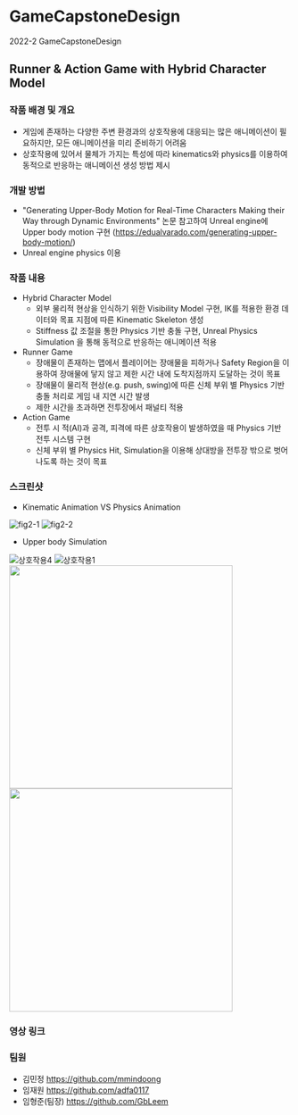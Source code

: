 # GameCapstoneDesign
2022-2 GameCapstoneDesign 

## Runner & Action Game with Hybrid Character Model
### 작품 배경 및 개요
* 게임에 존재하는 다양한 주변 환경과의 상호작용에 대응되는 많은 애니메이션이 필요하지만, 모든 애니메이션을 미리 준비하기 어려움
* 상호작용에 있어서 물체가 가지는 특성에 따라 kinematics와 physics를 이용하여 동적으로 반응하는 애니메이션 생성 방법 제시

### 개발 방법
* "Generating Upper-Body Motion for Real-Time Characters Making their Way through Dynamic Environments" 논문 참고하여 Unreal engine에 Upper body motion 구현 (https://edualvarado.com/generating-upper-body-motion/)
* Unreal engine physics 이용

### 작품 내용
* Hybrid Character Model
  * 외부 물리적 현상을 인식하기 위한 Visibility Model 구현, IK를 적용한 환경 데이터와 목표 지점에 따른 Kinematic Skeleton 생성
  * Stiffness 값 조절을 통한 Physics 기반 충돌 구현, Unreal Physics Simulation 을 통해 동적으로 반응하는 애니메이션 적용
* Runner Game
  * 장애물이 존재하는 맵에서 플레이어는 장애물을 피하거나 Safety Region을 이용하여 장애물에 닿지 않고 제한 시간 내에 도착지점까지 도달하는 것이 목표
  * 장애물이 물리적 현상(e.g. push, swing)에 따른 신체 부위 별 Physics 기반 충돌 처리로 게임 내 지연 시간 발생
  * 제한 시간을 초과하면 전투장에서 패널티 적용
* Action Game
  * 전투 시 적(AI)과 공격, 피격에 따른 상호작용이 발생하였을 때 Physics 기반 전투 시스템 구현
  * 신체 부위 별 Physics Hit, Simulation을 이용해 상대방을 전투장 밖으로 벗어나도록 하는 것이 목표

### 스크린샷
* Kinematic Animation VS Physics Animation

![fig2-1](https://user-images.githubusercontent.com/86725870/210034740-34cd663b-07c9-46fa-b700-d30e9e00a8ec.png)
![fig2-2](https://user-images.githubusercontent.com/86725870/210034741-c9a2eaaa-c74c-464d-a1dc-2c9c9c22bd2a.png)
* Upper body Simulation

![상호작용4](https://user-images.githubusercontent.com/86725870/210034813-6fe3e957-6703-4d51-9fcd-b5c8e783752a.PNG)
![상호작용1](https://user-images.githubusercontent.com/86725870/210034820-a97503ab-855a-4320-97c1-3a0b35339cb3.PNG)
<img src="https://user-images.githubusercontent.com/86725870/210034803-6c8ee7a1-e5aa-4f81-b03e-5febd4eaed36.png"  width="400" height="400"/>
<img src="https://user-images.githubusercontent.com/86725870/210035068-21cc17c7-014a-4fdf-83de-d0da338a6d16.PNG"  width="400" height="400"/>

### 영상 링크

### 팀원
* 김민정 https://github.com/mmindoong
* 임재원 https://github.com/adfa0117
* 임형준(팀장) https://github.com/GbLeem
